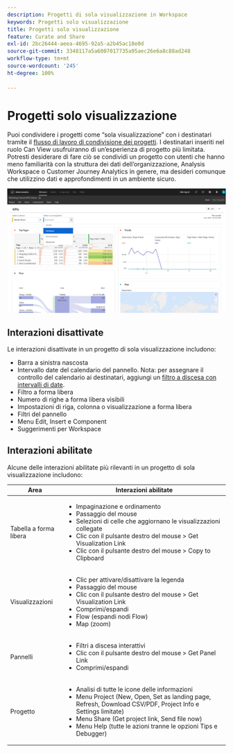 ```yaml
---
description: Progetti di sola visualizzazione in Workspace
keywords: Progetti solo visualizzazione
title: Progetti solo visualizzazione
feature: Curate and Share
exl-id: 2bc26444-aeea-4695-92a5-a2b45ac18e0d
source-git-commit: 3348117a5a6007017735a95aec26e6a8c88ad248
workflow-type: tm+mt
source-wordcount: '245'
ht-degree: 100%

---
```


# Progetti solo visualizzazione

Puoi condividere i progetti come “sola visualizzazione” con i destinatari tramite il [flusso di lavoro di condivisione dei progetti](/help/analysis-workspace/curate-share/share-projects.md). I destinatari inseriti nel ruolo Can View usufruiranno di un’esperienza di progetto più limitata. Potresti desiderare di fare ciò se condividi un progetto con utenti che hanno meno familiarità con la struttura dei dati dell’organizzazione, Analysis Workspace o Customer Journey Analytics in genere, ma desideri comunque che utilizzino dati e approfondimenti in un ambiente sicuro.

![](assets/view-only-project.png)

## Interazioni disattivate

Le interazioni disattivate in un progetto di sola visualizzazione includono:

* Barra a sinistra nascosta
* Intervallo date del calendario del pannello. Nota: per assegnare il controllo del calendario ai destinatari, aggiungi un [filtro a discesa con intervalli di date](https://experienceleague.adobe.com/docs/analytics-learn/tutorials/analysis-workspace/using-panels/using-drop-down-filters.html?lang=it).
* Filtro a forma libera
* Numero di righe a forma libera visibili
* Impostazioni di riga, colonna o visualizzazione a forma libera
* Filtri del pannello
* Menu Edit, Insert e Component
* Suggerimenti per Workspace

## Interazioni abilitate

Alcune delle interazioni abilitate più rilevanti in un progetto di sola visualizzazione includono:

| Area | Interazioni abilitate |
| --- | --- |
| Tabella a forma libera | <ul><li>Impaginazione e ordinamento</li><li>Passaggio del mouse</li><li>Selezioni di celle che aggiornano le visualizzazioni collegate</li><li>Clic con il pulsante destro del mouse > Get Visualization Link</li><li>Clic con il pulsante destro del mouse > Copy to Clipboard</li></ul> |
| Visualizzazioni | <ul><li>Clic per attivare/disattivare la legenda</li><li>Passaggio del mouse</li><li>Clic con il pulsante destro del mouse > Get Visualization Link</li><li>Comprimi/espandi</li><li>Flow (espandi nodi Flow)</li><li>Map (zoom)</li></ul> |
| Pannelli | <ul><li>Filtri a discesa interattivi</li><li>Clic con il pulsante destro del mouse > Get Panel Link</li><li>Comprimi/espandi</li></ul> |
| Progetto | <ul><li>Analisi di tutte le icone delle informazioni</li><li>Menu Project (New, Open, Set as landing page, Refresh, Download CSV/PDF, Project Info e Settings limitate)</li><li>Menu Share (Get project link, Send file now)</li><li>Menu Help (tutte le azioni tranne le opzioni Tips e Debugger)</li></ul> |
